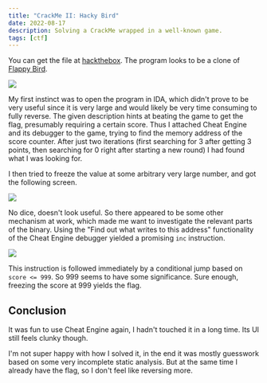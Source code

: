 ```yaml
---
title: "CrackMe II: Hacky Bird"
date: 2022-08-17
description: Solving a CrackMe wrapped in a well-known game.
tags: [ctf]
---
```


You can get the file at [hackthebox](https://www.hackthebox.com/home/challenges/download/192). The program looks to be a clone of [Flappy Bird](https://flappybird.io/).

![](https://i.imgur.com/GIfSqy3.png)

My first instinct was to open the program in IDA, which didn't prove to be very useful since it is very large and would likely be very time consuming to fully reverse. The given description hints at beating the game to get the flag, presumably requiring a certain score. Thus I attached Cheat Engine and its debugger to the game, trying to find the memory address of the score counter. After just two iterations (first searching for 3 after getting 3 points, then searching for 0 right after starting a new round) I had found what I was looking for.

I then tried to freeze the value at some arbitrary very large number, and got the following screen.

![](https://i.imgur.com/dF497tt.png)

No dice, doesn't look useful. So there appeared to be some other mechanism at work, which made me want to investigate the relevant parts of the binary. Using the "Find out what writes to this address" functionality of the Cheat Engine debugger yielded a promising `inc` instruction.

![](https://i.imgur.com/K2IUDrj.png)

This instruction is followed immediately by a conditional jump based on `score <= 999`. So 999 seems to have some significance. Sure enough, freezing the score at 999 yields the flag.

## Conclusion

It was fun to use Cheat Engine again, I hadn't touched it in a long time. Its UI still feels clunky though.

I'm not super happy with how I solved it, in the end it was mostly guesswork based on some very incomplete static analysis. But at the same time I already have the flag, so I don't feel like reversing more.
